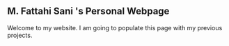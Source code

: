 ## M. Fattahi Sani 's Personal Webpage

Welcome to my website. I am going to populate this page with my previous projects.


